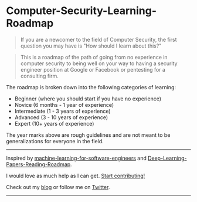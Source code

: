 # Computer-Security-Learning-Roadmap

> If you are a newcomer to the field of Computer Security, the first question you may have is "How should I learn about this?"

> This is a roadmap of the path of going from no experience in computer security to being well on your way to having a security engineer position at Google or Facebook or pentesting for a consulting firm.

The roadmap is broken down into the following categories of learning:

- Beginner (where you should start if you have no experience)
- Novice (6 months - 1 year of experience)
- Intermediate (1 - 3 years of experience)
- Advanced (3 - 10 years of experience)
- Expert (10+ years of experience)

The year marks above are rough guidelines and are not meant to be generalizations for everyone in the field.

---

Inspired by [machine-learning-for-software-engineers](https://github.com/ZuzooVn/machine-learning-for-software-engineers) and [Deep-Learning-Papers-Reading-Roadmap](https://github.com/songrotek/Deep-Learning-Papers-Reading-Roadmap).

I would love as much help as I can get. [Start contributing!](https://github.com/jaredmichaelsmith/awesome-vehicle-security/blob/master/contributing.md)

Check out my [blog](https://jaredmichaelsmith.com/blog) or follow me on [Twitter](https://twitter.com/jaredthecoder).

---
